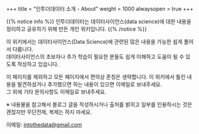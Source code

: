 +++
title = "인투더데이터 소개 - About"
weight = 1000
alwaysopen = true
+++

{{% notice info %}}
인투더데이터는 데이터사이언스(data science)에 대한 내용을 정리하고 공유하기 위해 만든 개인 위키입니다.
{{% /notice %}}

이 위키에서는 데이터사이언스(Data Science)에 관련된 많은 내용을 가능한 쉽게 풀어서 다룹니다.  
데이터사이언스의 초보자나 추가 학습이 필요한 분들도 쉽게 이해하고 도움이 될 수 있도록 작성하고 있습니다.  

이 페이지를 제외하고 모든 페이지에서 편의상 존칭은 생략합니다.
이 위키에서 틀린 내용을 발견하셨거나 추가했으면 하는 내용이 있으면 이메일로 보내주세요.  
그 외에 기타 문의사항도 이메일로 보내주세요.

※ 내용물을 참고해서 블로그 글을 작성하시거나 출처를 밝히고 일부를 인용하시는 것은 괜찮지만 무단전제, 복제는 하지 마세요.

이메일: [intothedata@gmail.com](mailto:intothedata@gmail.com)

